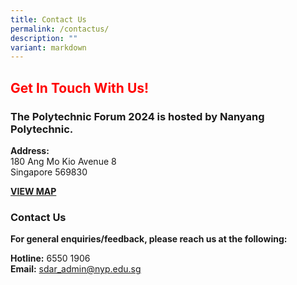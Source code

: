```yaml
---
title: Contact Us
permalink: /contactus/
description: ""
variant: markdown
---
```

<h2><strong><p style="color:red;">Get In Touch With Us!</p></strong></h2>
<h3><strong>The Polytechnic Forum 2024 is hosted by Nanyang Polytechnic.</strong></h3>
<p><strong>Address:<br></strong>180 Ang Mo Kio Avenue 8
<br>Singapore 569830</p>
<p><strong><a href="https://maps.app.goo.gl/5Rn7WeFZDohgyj6b7" rel="noopener noreferrer nofollow" target="_blank">VIEW MAP</a></strong>
</p>
<h3><strong>Contact Us</strong></h3>
<p><strong>For general enquiries/feedback, please reach us at the following:</strong>
</p>
<p><strong>Hotline:</strong> 6550 1906
<br><strong>Email:</strong>  <a href="sdar_admin@nyp.edu.sg" rel="noopener noreferrer nofollow" target="_blank">sdar_admin@nyp.edu.sg</a>
</p>